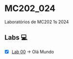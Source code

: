 # MC202_024
Laboratórios de MC202 1s 2024

## Labs :computer:

- [x] [Lab 00](https://github.com/Asteria101/MC202_024/tree/main/lab00) &rarr; Olá Mundo